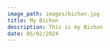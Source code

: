 ```yaml
---
image_path: images/bichon.jpg
title: My Bichon
description: This is my Bichon
date: 05/02/2024
---
```

